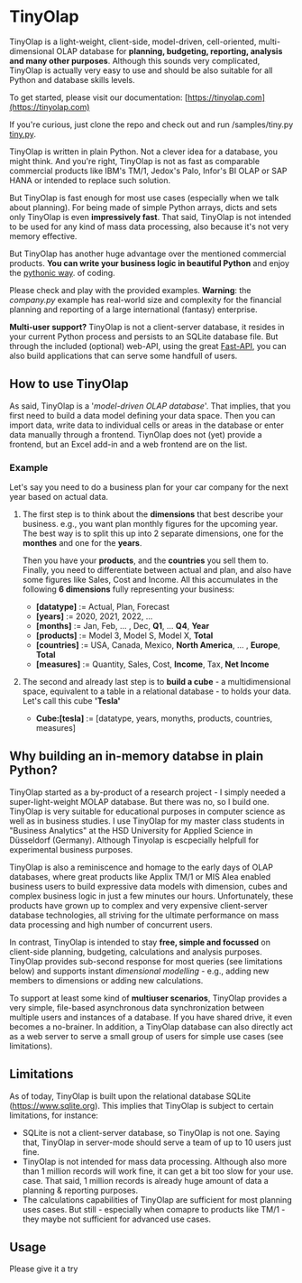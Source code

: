 # TinyOlap 

TinyOlap is a light-weight, client-side, model-driven, cell-oriented, multi-dimensional OLAP 
database for **planning, budgeting, reporting, analysis and many other purposes**. 
Although this sounds very complicated, TinyOlap is actually very easy to use and should 
be also suitable for all Python and database skills levels.

To get started, please visit our documentation: [https://tinyolap.com](https://tinyolap.com)

If you're curious, just clone the repo and check out and run /samples/tiny.py [tiny.py](https://github.com/Zeutschler/tinyolap/blob/main/samples/tiny.py).

TinyOlap is written in plain Python. Not a clever idea for a database, you might think. 
And you're right, TinyOlap is not as fast as comparable commercial products like 
IBM's TM/1, Jedox's Palo, Infor's BI OLAP or SAP HANA or intended to replace such solution. 

But TinyOlap is fast enough for most use cases (especially when we talk about planning). For being made of 
simple Python arrays, dicts and sets only TinyOlap is even **impressively fast**. That said, TinyOlap is not 
intended to be used for any kind of mass data processing, also because it's not very memory effective.  

But TinyOlap has another huge advantage over the mentioned commercial products. **You can write your business 
logic in beautiful Python** and enjoy the [pythonic way](https://www.udacity.com/blog/2020/09/what-is-pythonic-style.html). 
of coding.

Please check and play with the provided examples. **Warning**: the *company.py* example has real-world size and 
complexity for the financial planning and reporting of a large international (fantasy) enterprise. 

**Multi-user support?** TinyOlap is not a client-server database, it resides in your current Python process 
and persists to an SQLite database file. But through the included (optional) web-API, using the great
[Fast-API](https://fastapi.tiangolo.com), you can also build applications that can serve some handfull of users.

## How to use TinyOlap
As said, TinyOlap is a '*model-driven OLAP database*'. That implies, that you first need to build a data model 
defining your data space. Then you can import data, write data to individual cells or areas in the database or enter 
data manually through a frontend. TiynOlap does not (yet) provide a frontend, but an Excel add-in and a web frontend 
are on the list.

### Example
Let's say you need to do a business plan for your car company for the next year based on actual data.
1. The first step is to think about the **dimensions** that best describe your business. e.g., you want plan 
   monthly figures for the upcoming year. The best way is to split this up into 2 separate dimensions, one for 
   the **monthes** and one for the **years**. 
   
   Then you have your **products**, and the **countries** you sell 
   them to. Finally, you need to differentiate between actual and plan, and also have some figures like Sales, 
   Cost and Income. All this accumulates in the following **6 dimensions** fully representing your business:
   - **[datatype]** := Actual, Plan, Forecast
   - **[years]** := 2020, 2021, 2022, ...
   - **[months]** := Jan, Feb, ... , Dec, **Q1**, ... **Q4**, **Year**
   - **[products]** := Model 3, Model S, Model X, **Total**
   - **[countries]** := USA, Canada, Mexico, **North America**, ... , **Europe**, **Total**
   - **[measures]** := Quantity, Sales, Cost, **Income**, Tax, **Net Income**

2. The second and already last step is to **build a cube** - a multidimensional space, equivalent to a table in a 
   relational database - to holds your data. Let's call this cube **'Tesla'**
   - **Cube:[tesla]** := [datatype, years, monyths, products, countries, measures]
   

## Why building an in-memory databse in plain Python? 
TinyOlap started as a by-product of a research project - I simply needed a super-light-weight MOLAP database. 
But there was no, so I build one. TinyOlap is very suitable for educational purposes in computer science as well as 
in business studies. I use TinyOlap for my master class students in "Business Analytics" at the HSD University for 
Applied Science in Düsseldorf (Germany). Although Tinyolap is escpecially helpfull for experimental business purposes.

TinyOlap is also a reminiscence and homage to the early days of OLAP databases, where great products like 
Applix TM/1 or MIS Alea enabled business users to build expressive data models with dimension, cubes and complex 
business logic in just a few minutes our hours. Unfortunately, these products have grown up to complex and 
very expensive client-server database technologies, all striving for the ultimate performance on mass data 
processing and high number of concurrent users.

In contrast, TinyOlap is intended to stay **free, simple and focussed** on 
client-side planning, budgeting, calculations and analysis purposes. TinyOlap provides sub-second 
response for most queries (see limitations below) and supports instant 
*dimensional modelling* - e.g., adding new members to dimensions or adding new calculations.

To support at least some kind of **multiuser scenarios**, TinyOlap provides a very simple, file-based 
asynchronous data synchronization between multiple users and instances of a
database. If you have shared drive, it even becomes a no-brainer. In addition, 
a TinyOlap database can also directly act as a web server to serve a small group 
of users for simple use cases (see limitations).

## Limitations
As of today, TinyOlap is built upon the relational database SQLite 
(https://www.sqlite.org). This implies that TinyOlap is subject to certain 
limitations, for instance:

- SQLite is not a client-server database, so TinyOlap is not one.
  Saying that, TinyOlap in server-mode should serve a team of up to 10 users 
  just fine.
- TinyOlap is not intended for mass data processing. Although also more than
  1 million records will work fine, it can get a bit too slow for your use. 
  case. That said, 1 million records is already huge amount of data a planning
  & reporting purposes.
- The calculations capabilities of TinyOlap are sufficient for most
  planning uses cases. But still - especially when comapre to products like 
  TM/1 - they maybe not sufficient for advanced use cases. 

## Usage 

Please give it a try
